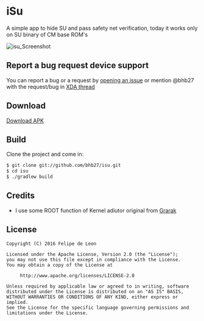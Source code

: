 # iSu

A simple app to hide SU and pass safety net verification, today it works only on SU binary of CM base ROM's

![isu_Screenshot](https://raw.githubusercontent.com/bhb27/isu/master/screenshots/isu.png)


## Report a bug request device support

You can report a bug or a request by [opening an issue](https://github.com/bhb27/isu/issues/new) or
mention @bhb27 with the request/bug in  [XDA thread](forum.xda-developers.com/moto-maxx/development/kernel-bhb27-kernel-t3207526/)

## Download

 [Download APK](https://www.androidfilehost.com/?w=files&flid=120360)


## Build

Clone the project and come in:

``` bash
$ git clone git://github.com/bhb27/isu.git
$ cd isu
$ ./gradlew build
```

## Credits

* I use some ROOT function of Kernel adiutor original from [Grarak](https://github.com/Grarak/KernelAdiutor)

## License

    Copyright (C) 2016 Felipe de Leon

    Licensed under the Apache License, Version 2.0 (the "License");
    you may not use this file except in compliance with the License.
    You may obtain a copy of the License at

         http://www.apache.org/licenses/LICENSE-2.0

    Unless required by applicable law or agreed to in writing, software
    distributed under the License is distributed on an "AS IS" BASIS,
    WITHOUT WARRANTIES OR CONDITIONS OF ANY KIND, either express or implied.
    See the License for the specific language governing permissions and
    limitations under the License.
